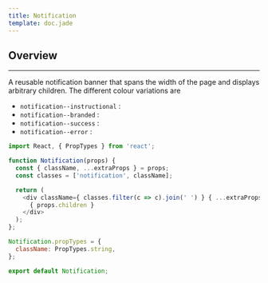 ```yaml
---
title: Notification
template: doc.jade
---
```


## Overview

---

A reusable notification banner that spans the width of the page and displays arbitrary children.
The different colour variations are

- `notification--instructional` :
- `notification--branded` :
- `notification--success` :
- `notification--error` :

```js
import React, { PropTypes } from 'react';

function Notification(props) {
  const { className, ...extraProps } = props;
  const classes = ['notification', className];

  return (
    <div className={ classes.filter(c => c).join(' ') } { ...extraProps }>
      { props.children }
    </div>
  );
};

Notification.propTypes = {
  className: PropTypes.string,
};

export default Notification;

```

<div id="notificationExample"></div>

<script type="text/babel">
  ReactDOM.render(
    <Thorium.Notification>
      <h3>Default Notification</h3>
    </Thorium.Notification>,
    document.getElementById('notificationExample')
  );
</script>